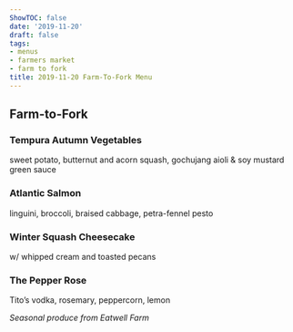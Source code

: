 ```yaml
---
ShowTOC: false
date: '2019-11-20'
draft: false
tags:
- menus
- farmers market
- farm to fork
title: 2019-11-20 Farm-To-Fork Menu
---
```


## Farm\-to\-Fork

### Tempura Autumn Vegetables

sweet potato, butternut and acorn squash,
gochujang aioli & soy mustard green sauce

### Atlantic Salmon

linguini, broccoli, braised cabbage,
petra\-fennel pesto

### Winter Squash Cheesecake

w/ whipped cream and toasted pecans

### The Pepper Rose

Tito’s vodka, rosemary, peppercorn, lemon 


*Seasonal produce from Eatwell Farm*
